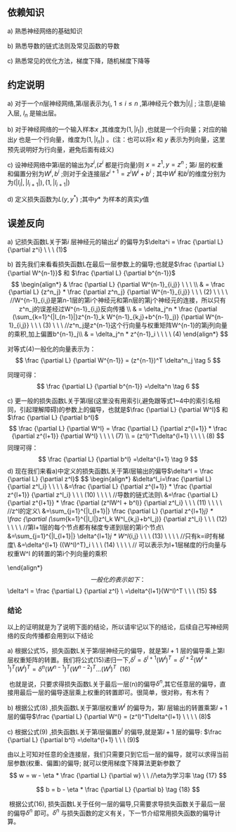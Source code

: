 



## 依赖知识

a) 熟悉神经网络的基础知识

b) 熟悉导数的链式法则及常见函数的导数

c) 熟悉常见的优化方法，梯度下降，随机梯度下降等



## 约定说明

a) 对于一个$n$层神经网络,第$i$层表示为$l_i, \  1 \le i \le n$ ,第$i$神经元个数为$|l_i|$ ; 注意$l_i$是输入层, $l_n$ 是输出层。



b) 对于神经网络的一个输入样本$x$ ,其维度为$(1,|l_1|)$ ,也就是一个行向量；对应的输出$y$ 也是一个行向量，维度为$(1,|l_n|)$ 。(注：也可以将$x$ 和 $y$ 表示为列向量，这里预先说明好为行向量，避免后面有歧义)



c) 设神经网络中第i层的输出为$z^i$,($z^i$ 都是行向量)则 $x=z^1, y=z^n$ ; 第$i$ 层的权重和偏置分别为$W^i, b^i$ ;则对于全连接层$z^{i+1} = z^iW^i + b^i$ ; 其中$W^i$ 和$b^i$的维度分别为为$(|l_i|,|l_{i+1}|),(1,|l_{i+1}|)$ 



d) 定义损失函数为$L(y,y^*)$ ;其中$y*$ 为样本的真实$y$值



## 误差反向

a) 记损失函数L关于第$i$ 层神经元的输出$z^i$ 的偏导为$\delta^i = \frac {\partial L} {\partial z^i}  \ \ \ (1)$

b) 首先我们来看看损失函数L在最后一层参数上的偏导;也就是$\frac {\partial L} {\partial W^{n-1}}$ 和 $\frac {\partial L} {\partial b^{n-1}}$
$$
\begin{align*}
& \frac {\partial L} {\partial W^{n-1}_{i,j}} \ \ \  \\
& = \frac {\partial L} {z^n_j} * \frac {\partial z^n_j} {\partial W^{n-1}_{i,j}}  \ \ \ (2)  \ \ \ \ //W^{n-1}_{i,j}是第n-1层的第i个神经元和第n层的第j个神经元的连接，所以只有z^n_j的误差经过W^{n-1}_{i,j}反向传播 \\
& =  \delta_j^n * \frac {\partial (\sum_{k=1}^{|l_{n-1}|}z^{n-1}_k W^{n-1}_{k,j}+b^{n-1}_j)} {\partial W^{n-1}_{i,j}} \ \ \  (3) \ \ \  //z^n_j是z^{n-1}这个行向量与权重矩阵W^{n-1}的第j列向量的乘积,加上偏置b^{n-1}_j\\
& = \delta_j^n * z^{n-1}_i \ \ \ \ (4)
\end{align*}
$$



对等式(4)一般化的向量表示为：
$$
\frac {\partial L} {\partial W^{n-1}} = (z^{n-1})^T \delta^n_j  \tag 5
$$

同理可得：
$$
\frac {\partial L} {\partial b^{n-1}} =\delta^n  \tag 6
$$


c) 更一般的损失函数L关于第$l$层(这里没有用索引$i$,避免跟等式1~4中的索引名相同，引起理解障碍)的参数上的偏导，也就是$\frac {\partial L} {\partial W^l}$ 和 $\frac {\partial L} {\partial b^l}$
$$
\frac {\partial L} {\partial W^l} = \frac {\partial L} {\partial z^{l+1}} * \frac {\partial z^{l+1}} {\partial W^l}    \ \ \ \ (7)  \\
= (z^l)^T\delta^{l+1}  \ \ \ \ (8)
$$
同理可得：
$$
\frac {\partial L} {\partial b^l} =\delta^{l+1} \tag 9
$$
d) 现在我们来看a)中定义的损失函数L关于第$l$层输出的偏导$\delta^l = \frac {\partial L} {\partial z^l}$
$$
\begin{align*}
&\delta^l_i=\frac {\partial L} {\partial z^l_i}  \ \ \   \\
&=\frac {\partial L} {\partial z^{l+1}} * \frac {\partial z^{l+1}} {\partial z^l_i}  \ \ \  (10)  \ \ \ \ //导数的链式法则\\
&=\frac {\partial L} {\partial z^{l+1}} * \frac {\partial (z^lW^l + b^l)} {\partial z^l_i} \ \ \  (11)  \ \ \ \ //z^l的定义\\
&=\sum_{j=1}^{|l_{l+1}|} \frac {\partial L} {\partial z^{l+1}_j} *  \frac {\partial (\sum_{k=1}^{|l_l|}z^l_k W^l_{k,j}+b^l_j)} {\partial z^l_i} \ \ \  (12)  \ \ \ \ //第l+1层的每个节点都有梯度专递到l层的第i个节点\\
&=\sum_{j=1}^{|l_{l+1}|} \delta^{l+1}_j * W^l_{i,j} \ \ \  (13)  \ \ \ \ //只有k=i时有梯度\\
&=\delta^{l+1} ((W^l)^T)_i  \ \ \  (14)  \ \ \ \ // 可以表示为l+1层梯度的行向量与权重W^l 的转置的第i个列向量的乘积

\end{align*}
$$
一般化的表示如下：
$$
\delta^l = \frac {\partial L} {\partial z^l} \\
=\delta^{l+1}(W^l)^T \ \ \ (15)
$$

### 结论

​        以上的证明就是为了说明下面的结论，所以请牢记以下的结论，后续自己写神经网络的反向传播都会用到以下结论

a) 根据公式15，损失函数L关于第$l$层神经元的偏导，就是第$l+1$ 层的偏导乘上第l层权重矩阵的转置。我们将公式(15)递归一下,$\delta^l=\delta^{l+1}(W^l)^T=\delta^{l+2}(W^{l+1})^T(W^l)^T=\delta^n(W^{n-1})^T(W^{n-2})^T...(W^l)^T \ \ (16)$

​    也就是说，只要求得损失函数L关于最后一层(n)的偏导$\delta^n$,其它任意层的偏导，直接用最后一层的偏导逐层乘上权重的转置即可。很简单，很对称，有木有？



b) 根据公式(8) ,损失函数L关于第$l$层权重$W^l$ 的偏导为，第$l$ 层输出的转置乘第$l+1$ 层的偏导$\frac {\partial L} {\partial W^l} = (z^l)^T\delta^{l+1}  \ \ \ \ (8)$



c) 根据公式(9) ,损失函数L关于第$l$层偏置$b^l$ 的偏导,就是第$l+1$ 层的偏导: $\frac {\partial L} {\partial b^l} =\delta^{l+1}  \ \ \ (9)$

​         由以上可知对任意的全连接层，我们只需要只到它后一层的偏导，就可以求得当前层参数(权重、偏置)的偏导; 就可以使用梯度下降算法更新参数了 
$$
w = w - \eta * \frac {\partial L} {\partial w}             \ \ //\eta为学习率 \tag {17} 
$$

$$
b = b - \eta * \frac {\partial L} {\partial b}  \tag {18}
$$

​          根据公式(16), 损失函数L关于任何一层的偏导,只需要求导损失函数关于最后一层的偏导$\delta^n$ 即可。$\delta^n$ 与损失函数的定义有关，下一节介绍常用损失函数的偏导计算。